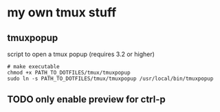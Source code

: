 # my own tmux stuff

## tmuxpopup

script to open a tmux popup (requires 3.2 or higher)

```
# make executable
chmod +x PATH_TO_DOTFILES/tmux/tmuxpopup
sudo ln -s PATH_TO_DOTFILES/tmux/tmuxpopup /usr/local/bin/tmuxpopup
```

## TODO only enable preview for ctrl-p
